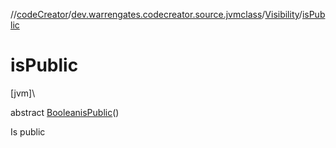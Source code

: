 //[codeCreator](../../../index.md)/[dev.warrengates.codecreator.source.jvmclass](../index.md)/[Visibility](index.md)/[isPublic](is-public.md)

# isPublic

[jvm]\

abstract [Boolean](https://docs.oracle.com/javase/8/docs/api/java/lang/Boolean.html)[isPublic](is-public.md)()

Is public
